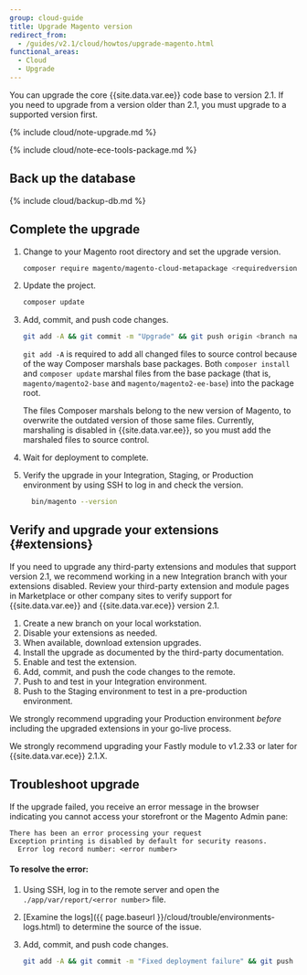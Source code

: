 ```yaml
---
group: cloud-guide
title: Upgrade Magento version
redirect_from:
  - /guides/v2.1/cloud/howtos/upgrade-magento.html
functional_areas:
  - Cloud
  - Upgrade
---
```

You can upgrade the core {{site.data.var.ee}} code base to version 2.1. If you need to upgrade from a version older than 2.1, you must upgrade to a supported version first.

{% include cloud/note-upgrade.md %}

{% include cloud/note-ece-tools-package.md %}

## Back up the database

{% include cloud/backup-db.md %}

## Complete the upgrade

1.  Change to your Magento root directory and set the upgrade version.

    ```bash
    composer require magento/magento-cloud-metapackage <requiredversion> --no-update
    ```

1.  Update the project.

    ```bash
    composer update
    ```

1.  Add, commit, and push code changes.

    ```bash
    git add -A && git commit -m "Upgrade" && git push origin <branch name>
    ```

    `git add -A` is required to add all changed files to source control because of the way Composer marshals base packages. Both `composer install` and `composer update` marshal files from the base package (that is, `magento/magento2-base` and `magento/magento2-ee-base`) into the package root.

    The files Composer marshals belong to the new version of Magento, to overwrite the outdated version of those same files. Currently, marshaling is disabled in {{site.data.var.ee}}, so you must add the marshaled files to source control.

1.  Wait for deployment to complete.

1.  Verify the upgrade in your Integration, Staging, or Production environment by using SSH to log in and check the version.

    ```bash
      bin/magento --version
    ```

## Verify and upgrade your extensions {#extensions}

If you need to upgrade any third-party extensions and modules that support version 2.1, we recommend working in a new Integration branch with your extensions disabled. Review your third-party extension and module pages in Marketplace or other company sites to verify support for {{site.data.var.ee}} and {{site.data.var.ece}} version 2.1.

1.  Create a new branch on your local workstation.
1.  Disable your extensions as needed.
1.  When available, download extension upgrades.
1.  Install the upgrade as documented by the third-party documentation.
1.  Enable and test the extension.
1.  Add, commit, and push the code changes to the remote.
1.  Push to and test in your Integration environment.
1.  Push to the Staging environment to test in a pre-production environment.

We strongly recommend upgrading your Production environment _before_ including the upgraded extensions in your go-live process.

We strongly recommend upgrading your Fastly module to v1.2.33 or later for {{site.data.var.ece}} 2.1.X.

## Troubleshoot upgrade

If the upgrade failed, you receive an error message in the browser indicating you cannot access your storefront or the Magento Admin pane:

```terminal
There has been an error processing your request
Exception printing is disabled by default for security reasons.
  Error log record number: <error number>
```

#### To resolve the error:

1.  Using SSH, log in to the remote server and open the `./app/var/report/<error number>` file. 

1.  [Examine the logs]({{ page.baseurl }}/cloud/trouble/environments-logs.html) to determine the source of the issue.

1.  Add, commit, and push code changes.

    ```bash
    git add -A && git commit -m "Fixed deployment failure" && git push origin <branch name>
    ```